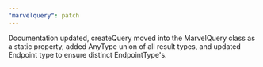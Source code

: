 ```yaml
---
"marvelquery": patch
---
```


Documentation updated, createQuery moved into the MarvelQuery class as a static property, added AnyType union of all result types, and updated Endpoint type to ensure distinct EndpointType's.
